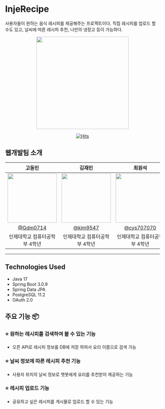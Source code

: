 # InjeRecipe
사용자들이 원하는 음식 레시피를 제공해주는 프로젝트이다. 직접 레시피를 업로드 할 수도 있고, 날씨에 따른 레시피 추천, 나만의 냉장고 등이 가능하다.
<div align="center">
  <img src="https://github.com/InjeBragi/InjeBragi_BackEnd/assets/50660440/337cf8a0-a260-4133-a28d-7424b6286a3b", width=300, height = 300>
  
[![Hits](https://hits.seeyoufarm.com/api/count/incr/badge.svg?url=https%3A%2F%2Fgithub.com%2FInjeRecipe%2FInjeRecipe_BackEnd.git&count_bg=%2379C83D&title_bg=%23555555&icon=&icon_color=%23E7E7E7&title=hits&edge_flat=false)](https://hits.seeyoufarm.com)
</div>



## 웹개발팀 소개

<div align = "center">

|      고동민       |          김재민         |       최원석         |                                                                                                               
| :------------------------------------------------------------------------------: | :---------------------------------------------------------------------------------------------------------------------------------------------------: | :---------------------------------------------------------------------------------------------------------------------------------------------------------------------------------------------------: | 
|   <img width="160px" src="https://avatars.githubusercontent.com/u/50660440?v=4" />    |                      <img width="160px" src="https://avatars.githubusercontent.com/u/50660458?v=4" />    |                   <img width="160px" src="https://avatars.githubusercontent.com/u/50660268?v=4"/>   |
|   [@Gdm0714](https://github.com/Gdm0714)   |    [@kjm9547](https://github.com/kjm9547)  | [@cys707070](https://github.com/cys707070)  |
| 인제대학교 컴퓨터공학부 4학년 | 인제대학교 컴퓨터공학부 4학년 | 인제대학교 컴퓨터공학부 4학년 |
</div>

---

## Technologies Used
- Java 17
- Spring Boot 3.0.9
- Spring Data JPA
- PostgreSQL 11.2
- OAuth 2.0



## 주요 기능 📦

### ⭐️ 원하는 레시피를 검색하여 볼 수 있는 기능
- 오픈 API로 레시피 정보를 DB에 저장 하여서 요리 이름으로 검색 가능

### ⭐️ 날씨 정보에 따른 레시피 추천 기능
- 사용자 위치의 날씨 정보로 챗봇에게 요리를 추천받아 제공하는 기능

### ⭐️ 레시피 업로드 기능
- 공유하고 싶은 레시피를 게시물로 업로드 할 수 있는 기능
